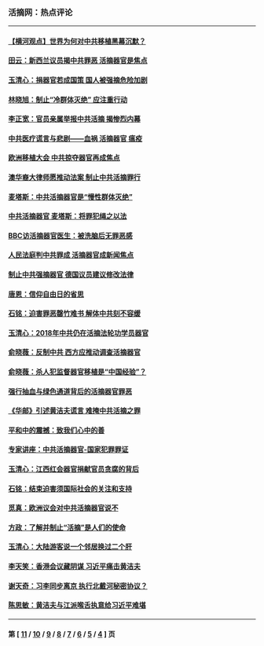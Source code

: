 ### 活摘网：热点评论
---
#### [【横河观点】世界为何对中共移植黑幕沉默？](../../pages/nf5879/n13244249.md?04220430) 
#### [田云：新西兰议员揭中共罪恶 活摘器官是焦点](../../pages/nf5879/n13070629.md?04220430) 
#### [玉清心：捐器官若成国策 国人被强摘危险加剧](../../pages/nf5879/n12802713.md?04220430) 
#### [林晓旭：制止“冷群体灭绝” 应注重行动](../../pages/nf5879/n12779736.md?04220430) 
#### [李正宽：官员亲属举报中共活摘 揭惨烈内幕](../../pages/nf5879/n12684490.md?04220430) 
#### [中共医疗谎言与悲剧——血祸 活摘器官 瘟疫](../../pages/nf5879/n12372103.md?04220430) 
#### [欧洲移植大会 中共掠夺器官再成焦点](../../pages/nf5879/n11538883.md?04220430) 
#### [澳华裔大律师愿推动法案 制止中共活摘罪行](../../pages/nf5879/n11377039.md?04220430) 
#### [麦塔斯：中共活摘器官是“慢性群体灭绝”](../../pages/nf5879/n11350529.md?04220430) 
#### [中共活摘器官 麦塔斯：将罪犯绳之以法](../../pages/nf5879/n11347973.md?04220430) 
#### [BBC访活摘器官医生：被洗脑后无罪恶感](../../pages/nf5879/n11335935.md?04220430) 
#### [人民法庭判中共罪成 活摘器官成新闻焦点](../../pages/nf5879/n11331578.md?04220430) 
#### [制止中共强摘器官 德国议员建议修改法律](../../pages/nf5879/n11249451.md?04220430) 
#### [唐恩：信仰自由日的省思](../../pages/nf5879/n11003525.md?04220430) 
#### [石铭：迫害罪恶罄竹难书  解体中共刻不容缓](../../pages/nf5879/n10942855.md?04220430) 
#### [玉清心：2018年中共仍在活摘法轮功学员器官](../../pages/nf5879/n10914646.md?04220430) 
#### [俞晓薇：反制中共 西方应推动调查活摘器官](../../pages/nf5879/n10794671.md?04220430) 
#### [俞晓薇：杀人犯监督器官移植是“中国经验”？](../../pages/nf5879/n10466427.md?04220430) 
#### [强行抽血与绿色通道背后的活摘器官罪恶](../../pages/nf5879/n10004708.md?04220430) 
#### [《华邮》引述黄洁夫谎言 难掩中共活摘之罪](../../pages/nf5879/n9642309.md?04220430) 
#### [平和中的震撼：致我们心中的善](../../pages/nf5879/n9021123.md?04220430) 
#### [专家讲座：中共活摘器官-国家犯罪罪证](../../pages/nf5879/n8828153.md?04220430) 
#### [玉清心：江西红会器官捐献官员贪腐的背后](../../pages/nf5879/n8522122.md?04220430) 
#### [石铭：结束迫害须国际社会的关注和支持](../../pages/nf5879/n8443497.md?04220430) 
#### [觅真：欧洲议会对中共活摘器官说不](../../pages/nf5879/n8337486.md?04220430) 
#### [方政：了解并制止“活摘”是人们的使命](../../pages/nf5879/n8329214.md?04220430) 
#### [玉清心：大陆游客说一个邻居换过二个肝](../../pages/nf5879/n8291404.md?04220430) 
#### [李天笑：香港会议藏阴谋 习近平痛击黄洁夫](../../pages/nf5879/n8241459.md?04220430) 
#### [谢天奇：习李同步离京 执行北戴河秘密协议？](../../pages/nf5879/n8230418.md?04220430) 
#### [陈思敏：黄洁夫与江派喉舌执意给习近平难堪](../../pages/nf5879/n8222166.md?04220430) 

---
#### 第 [ [11](./11.md?04220430) / [10](./10.md?04220430) / [9](./9.md?04220430) / [8](./8.md?04220430) / [7](./7.md?04220430) / [6](./6.md?04220430) / [5](./5.md?04220430) / [4](./4.md?04220430) ] 页
